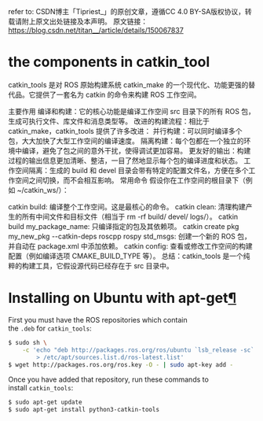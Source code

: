 refer to: CSDN博主「Tipriest_」的原创文章，遵循CC 4.0 BY-SA版权协议，转载请附上原文出处链接及本声明。
原文链接：https://blog.csdn.net/titan__/article/details/150067837
# the components in catkin_tool
catkin_tools 是对 ROS 原始构建系统 catkin_make 的一个现代化、功能更强的替代品。它提供了一套名为 catkin 的命令来构建 ROS 工作空间。

主要作用
编译和构建：它的核心功能是编译工作空间 src 目录下的所有 ROS 包，生成可执行文件、库文件和消息类型等。
改进的构建流程：相比于 catkin_make，catkin_tools 提供了许多改进：
并行构建：可以同时编译多个包，大大加快了大型工作空间的编译速度。
隔离构建：每个包都在一个独立的环境中编译，避免了包之间的意外干扰，使得调试更加容易。
更友好的输出：构建过程的输出信息更加清晰、整洁，一目了然地显示每个包的编译进度和状态。
工作空间隔离：生成的 build 和 devel 目录会带有特定的配置文件名，方便在多个工作空间之间切换，而不会相互影响。
常用命令
假设你在工作空间的根目录下（例如 ~/catkin_ws/）：

catkin build: 编译整个工作空间。这是最核心的命令。
catkin clean: 清理构建产生的所有中间文件和目标文件（相当于 rm -rf build/ devel/ logs/）。
catkin build my_package_name: 只编译指定的包及其依赖项。
catkin create pkg my_new_pkg --catkin-deps roscpp rospy std_msgs: 创建一个新的 ROS 包，并自动在 package.xml 中添加依赖。
catkin config: 查看或修改工作空间的构建配置（例如编译选项 CMAKE_BUILD_TYPE 等）。
总结：catkin_tools 是一个纯粹的构建工具，它假设源代码已经存在于 src 目录中。

# Installing on Ubuntu with apt-get[¶](https://catkin-tools.readthedocs.io/en/latest/installing.html#installing-on-ubuntu-with-apt-get "Link to this heading")

First you must have the ROS repositories which contain the `.deb` for `catkin_tools`:
```bash
$ sudo sh \
    -c 'echo "deb http://packages.ros.org/ros/ubuntu `lsb_release -sc` main" \
        > /etc/apt/sources.list.d/ros-latest.list'
$ wget http://packages.ros.org/ros.key -O - | sudo apt-key add -
```
Once you have added that repository, run these commands to install `catkin_tools`:
```bash
$ sudo apt-get update
$ sudo apt-get install python3-catkin-tools
```